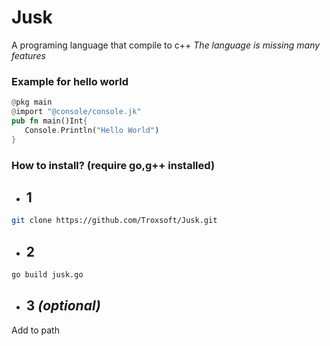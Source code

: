 # Jusk
A programing language that compile to c++
*The language is missing many features*

### Example for hello world
```rs
@pkg main
@import "@console/console.jk"
pub fn main()Int{
   Console.Println("Hello World")
}
```
### How to install? (require go,g++ installed)
- ## 1 
```bash
git clone https://github.com/Troxsoft/Jusk.git
```
- ## 2
```bash
go build jusk.go
```
- ## 3 *(optional)*
Add to path

